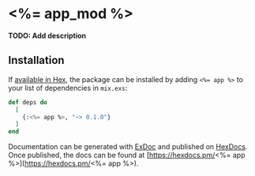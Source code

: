 # <%= app_mod %>

**TODO: Add description**

## Installation

If [available in Hex](https://hex.pm/docs/publish), the package can be installed
by adding `<%= app %>` to your list of dependencies in `mix.exs`:

```elixir
def deps do
  [
    {:<%= app %>, "~> 0.1.0"}
  ]
end
```

Documentation can be generated with [ExDoc](https://github.com/elixir-lang/ex_doc)
and published on [HexDocs](https://hexdocs.pm). Once published, the docs can
be found at [https://hexdocs.pm/<%= app %>](https://hexdocs.pm/<%= app %>).

